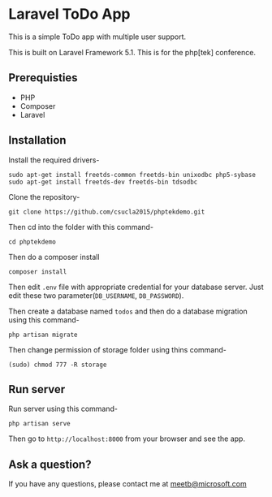 # Laravel ToDo App

This is a simple ToDo app with multiple user support.

This is built on Laravel Framework 5.1. This is for the php[tek] conference. 

## Prerequisties
- PHP
- Composer
- Laravel


## Installation

Install the required drivers-
```
sudo apt-get install freetds-common freetds-bin unixodbc php5-sybase
sudo apt-get install freetds-dev freetds-bin tdsodbc
```

Clone the repository-
```
git clone https://github.com/csucla2015/phptekdemo.git
```

Then cd into the folder with this command-
```
cd phptekdemo
```

Then do a composer install
```
composer install
```


Then edit `.env` file with appropriate credential for your database server. Just edit these two parameter(`DB_USERNAME`, `DB_PASSWORD`).

Then create a database named `todos` and then do a database migration using this command-
```
php artisan migrate
```

Then change permission of storage folder using thins command-
```
(sudo) chmod 777 -R storage
```


## Run server

Run server using this command-
```
php artisan serve
```

Then go to `http://localhost:8000` from your browser and see the app.

## Ask a question?

If you have any questions, please contact me at meetb@microsoft.com
